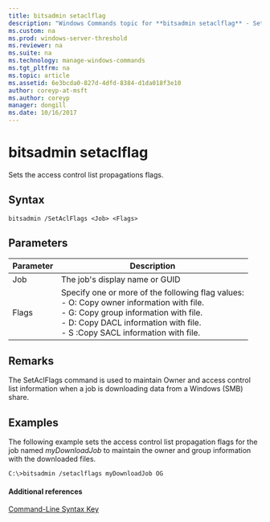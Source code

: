 ```yaml
---
title: bitsadmin setaclflag
description: "Windows Commands topic for **bitsadmin setaclflag** - Sets the access control list propagations flags."
ms.custom: na
ms.prod: windows-server-threshold
ms.reviewer: na
ms.suite: na
ms.technology: manage-windows-commands
ms.tgt_pltfrm: na
ms.topic: article
ms.assetid: 6e3bcda0-827d-4dfd-8384-d1da018f3e10
author: coreyp-at-msft
ms.author: coreyp
manager: dongill
ms.date: 10/16/2017
---
```


# bitsadmin setaclflag



Sets the access control list propagations flags.

## Syntax

```
bitsadmin /SetAclFlags <Job> <Flags>
```

## Parameters

|Parameter|Description|
|---------|-----------|
|Job|The job's display name or GUID|
|Flags|Specify one or more of the following flag values:</br>-   O: Copy owner information with file.</br>-   G: Copy group information with file.</br>-   D: Copy DACL information with file.</br>-   S :Copy SACL information with file.|

## Remarks

The SetAclFlags command is used to maintain Owner and access control list information when a job is downloading data from a Windows (SMB) share.

## <a name="BKMK_examples"></a>Examples

The following example sets the access control list propagation flags for the job named *myDownloadJob* to maintain the owner and group information with the downloaded files.
```
C:\>bitsadmin /setaclflags myDownloadJob OG
```

#### Additional references

[Command-Line Syntax Key](command-line-syntax-key.md)